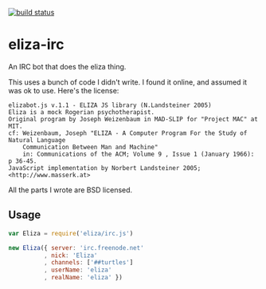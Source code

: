 [![build status](https://secure.travis-ci.org/isaacs/node-eliza.png)](http://travis-ci.org/isaacs/node-eliza)
# eliza-irc

An IRC bot that does the eliza thing.

This uses a bunch of code I didn't write.  I found it online, and
assumed it was ok to use.  Here's the license:

```
elizabot.js v.1.1 - ELIZA JS library (N.Landsteiner 2005)
Eliza is a mock Rogerian psychotherapist.
Original program by Joseph Weizenbaum in MAD-SLIP for "Project MAC" at MIT.
cf: Weizenbaum, Joseph "ELIZA - A Computer Program For the Study of Natural Language
    Communication Between Man and Machine"
    in: Communications of the ACM; Volume 9 , Issue 1 (January 1966): p 36-45.
JavaScript implementation by Norbert Landsteiner 2005; <http://www.masserk.at>
```

All the parts I wrote are BSD licensed.

## Usage

```javascript
var Eliza = require('eliza/irc.js')

new Eliza({ server: 'irc.freenode.net'
          , nick: 'Eliza'
          , channels: ['##turtles']
          , userName: 'eliza'
          , realName: 'eliza' })
```
